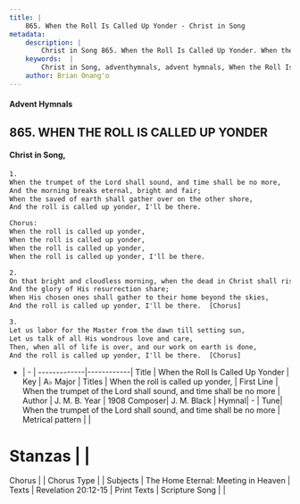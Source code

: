 ```yaml
---
title: |
    865. When the Roll Is Called Up Yonder - Christ in Song
metadata:
    description: |
        Christ in Song 865. When the Roll Is Called Up Yonder. When the trumpet of the Lord shall sound, and time shall be no more, And the morning breaks eternal, bright and fair; When the saved of earth shall gather over on the other shore, And the roll is called up yonder, I'll be there. Chorus: When the roll is called up yonder, When the roll is called up yonder,  When the roll is called up yonder, When the roll is called up yonder, I'll be there.
    keywords:  |
        Christ in Song, adventhymnals, advent hymnals, When the Roll Is Called Up Yonder, When the trumpet of the Lord shall sound, and time shall be no more. When the roll is called up yonder,
    author: Brian Onang'o
---
```


#### Advent Hymnals
## 865. WHEN THE ROLL IS CALLED UP YONDER
####  Christ in Song,

```txt
1.
When the trumpet of the Lord shall sound, and time shall be no more,
And the morning breaks eternal, bright and fair;
When the saved of earth shall gather over on the other shore,
And the roll is called up yonder, I'll be there.

Chorus:
When the roll is called up yonder,
When the roll is called up yonder, 
When the roll is called up yonder,
When the roll is called up yonder, I'll be there.

2.
On that bright and cloudless morning, when the dead in Christ shall rise,
And the glory of His resurrection share;
When His chosen ones shall gather to their home beyond the skies,
And the roll is called up yonder, I'll be there.  [Chorus]

3.
Let us labor for the Master from the dawn till setting sun,
Let us talk of all His wondrous love and care,
Then, when all of life is over, and our work on earth is done,
And the roll is called up yonder, I'll be there.  [Chorus]

```

- |   -  |
-------------|------------|
Title | When the Roll Is Called Up Yonder |
Key | A♭ Major |
Titles | When the roll is called up yonder, |
First Line | When the trumpet of the Lord shall sound, and time shall be no more |
Author | J. M. B.
Year | 1908
Composer| J. M. Black |
Hymnal|  - |
Tune| When the trumpet of the Lord shall sound, and time shall be no more |
Metrical pattern | |
# Stanzas |  |
Chorus |  |
Chorus Type |  |
Subjects | The Home Eternal: Meeting in Heaven |
Texts | Revelation 20:12-15 |
Print Texts | 
Scripture Song |  |
    

